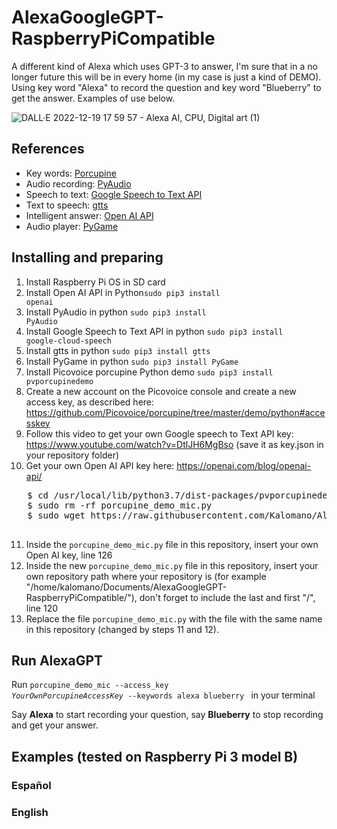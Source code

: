 # AlexaGoogleGPT-RaspberryPiCompatible
A different kind of Alexa which uses GPT-3 to answer, I'm sure that in a no longer future this will be in every home (in my case is just a kind of DEMO). 
Using key word "Alexa" to record the question and key word "Blueberry" to get the answer. Examples of use below.

![DALL·E 2022-12-19 17 59 57 - Alexa AI, CPU, Digital art (1)](https://user-images.githubusercontent.com/73484962/208480464-7f7f630b-7a8b-436e-a50c-619728e5cfdd.png)

<h2>References</h2>

- Key words: [Porcupine](https://github.com/Picovoice/porcupine/tree/master/demo/python#accesskey)
- Audio recording: [PyAudio](https://pypi.org/project/PyAudio/)
- Speech to text: [Google Speech to Text API](https://cloud.google.com/speech-to-text/?utm_source=google&utm_medium=cpc&utm_campaign=emea-es-all-en-dr-bkws-all-all-trial-e-gcp-1011340&utm_content=text-ad-none-any-DEV_c-CRE_539593778341-ADGP_Hybrid%20%7C%20BKWS%20-%20EXA%20%7C%20Txt%20~%20AI%20%26%20ML%20~%20Speech-to-Text%2320-KWID_43700073026907112-aud-606988877934%3Akwd-298238406956-userloc_9047045&utm_term=KW_google%20voice%20to%20text%20api-NET_g-PLAC_&gclid=Cj0KCQiAtICdBhCLARIsALUBFcF3bWsI_5zyT2tD2j-_zIxZ6W-8IxMC0souQzqfFAZ64gJj-1Ch1ywaAswZEALw_wcB&gclsrc=aw.ds)
- Text to speech: [gtts](https://pypi.org/project/gTTS/)
- Intelligent answer: [Open AI API](https://openai.com/blog/openai-api/)
- Audio player: [PyGame](https://www.pygame.org/news)

<h2>Installing and preparing</h2>

1. Install Raspberry Pi OS in SD card
2. Install  Open AI API in Python<code>sudo pip3 install openai</code>
3. Install PyAudio in python <code>sudo pip3 install PyAudio</code>
4. Install Google Speech to Text API in python <code>sudo pip3 install google-cloud-speech</code>
5. Install gtts in python <code>sudo pip3 install gtts</code>
6. Install PyGame in python <code>sudo pip3 install PyGame</code>
7. Install Picovoice porcupine Python demo <code>sudo pip3 install pvporcupinedemo</code>
8. Create a new account on the Picovoice console and create a new access key, as described here: https://github.com/Picovoice/porcupine/tree/master/demo/python#accesskey
9. Follow this video to get your own Google speech to Text API key: https://www.youtube.com/watch?v=DtlJH6MgBso (save it as key.json in your repository folder)
10. Get your own Open AI API key here: https://openai.com/blog/openai-api/
   <pre>
   $ cd /usr/local/lib/python3.7/dist-packages/pvporcupinedemo/
   $ sudo rm -rf porcupine_demo_mic.py
   $ sudo wget https://raw.githubusercontent.com/Kalomano/AlexaGoogleGPT-RaspberryPiCompatible/main/porcupine_demo_mic.py
   </pre>
11. Inside the <code>porcupine_demo_mic.py</code> file in this repository, insert your own Open AI key, line 126
12. Inside the new <code>porcupine_demo_mic.py</code> file in this repository, insert your own repository path where your repository is (for example "/home/kalomano/Documents/AlexaGoogleGPT-RaspberryPiCompatible/"), don't forget to include the last and first "/", line 120
13. Replace the file <code>porcupine_demo_mic.py</code> with the file with the same name in this repository (changed by steps 11 and 12).

<h2>Run AlexaGPT</h2>

Run <code>porcupine_demo_mic --access_key *YourOwnPorcupineAccessKey* --keywords alexa blueberry
 </code> in your terminal
 
 Say **Alexa** to start recording your question, say **Blueberry** to stop recording and get your answer.
 
 <h2>Examples (tested on Raspberry Pi 3 model B)</h2>
 <h3>Español</h3>
 <h3>English</h3>
